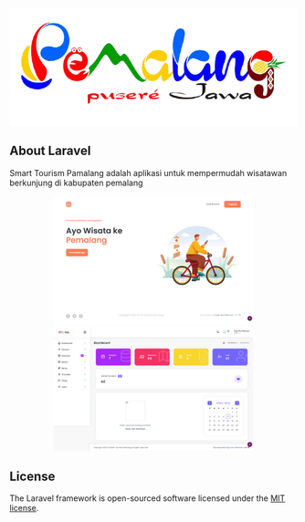 <p align="center"><img src="https://github.com/fajjarnr/smart-tourism-backend/blob/master/public/assets/images/logo-pml.png"></p>

## About Laravel

Smart Tourism Pamalang adalah aplikasi untuk mempermudah wisatawan berkunjung di kabupaten pemalang

<p align="center">
  <img src="https://github.com/fajjarnr/smart-tourism-backend/blob/master/screenshoot/home.png" width="350" title="hover text">
  <img src="https://github.com/fajjarnr/smart-tourism-backend/blob/master/screenshoot/dashboard.png" width="350" alt="accessibility text">
</p>

## License

The Laravel framework is open-sourced software licensed under the [MIT license](https://opensource.org/licenses/MIT).
